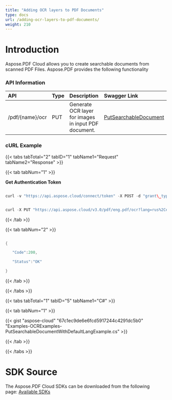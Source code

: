 ```yaml
---
title: "Adding OCR layers to PDF Documents"
type: docs
url: /adding-ocr-layers-to-pdf-documents/
weight: 210
---
```


# **Introduction**
Aspose.PDF Cloud allows you to create searchable documents from scanned PDF Files. Aspose.PDF provides the following functionality
### **API Information**

|**API**|**Type**|**Description**|**Swagger Link**|
| :- | :- | :- | :- |
|/pdf/{name}/ocr|PUT|Generate OCR layer for images in input PDF document.|[PutSearchableDocument](https://apireference.aspose.cloud/pdf/#/Ocr/PutSearchableDocument)|
### **cURL Example**
{{< tabs tabTotal="2" tabID="1" tabName1="Request" tabName2="Response" >}}

{{< tab tabNum="1" >}}

**Get Authentication Token**

```java

curl -v "https://api.aspose.cloud/connect/token" -X POST -d "grant\_type=client\_credentials&client\_id=<APP\_SID>&client\_secret=<APP\_KEY>" -H "Content-Type: application/x-www-form-urlencoded" -H "Accept: application/json"

```

```java

curl -X PUT "https://api.aspose.cloud/v3.0/pdf/eng.pdf/ocr?lang=rus%2Ceng" -H "accept: application/json" -H "authorization: Bearer eyJhbGciOiJSUzI1NiIsInR5cCI6IkpXVCJ9.eyJuYmYiOjE1NzAzODkzNDgsImV4cCI6MTU3MDQ3NTc0OCwiaXNzIjoiaHR0cHM6Ly9hcGkuYXNwb3NlLmNsb3VkIiwiYXVkIjpbImh0dHBzOi8vYXBpLmFzcG9zZS5jbG91ZC9yZXNvdXJjZXMiLCJhcGkucGxhdGZvcm0iLCJhcGkucHJvZHVjdHMiXSwiY2xpZW50X2lkIjoiOWYwYjI2ZDEtMGYxZi00MDNiLTliYTQtMTMzMzk4MGFjNmRiIiwiY2xpZW50X2lkU3J2SWQiOiIiLCJzY29wZSI6WyJhcGkucGxhdGZvcm0iLCJhcGkucHJvZHVjdHMiXX0.F2JPrdDoSCz\_reHdCvB0f6a934hano2fj4qC-p7OihvchF5AFVWZJrhbciFUSnz4fymA8onEhhoWRwTsE2SXZreWO9ZVGG0IpCGUUx-A5TXGuyJyBtYMC0tHglfw26cIlU-QwqVPp4jPMFtEK90oxJU6OdAf346hdLfzpgTf9D2wUulkfAvTUsK3Hnjdo62kUJLZ71rp\_1XLTz9iSrmiJVFakeAsLwpD3eOfnG6yi9uFIMqPAHaBMP-MW3Lf-dBn7G6J0pBVl\_Vh6LPcKKTdrdXi7KQ2E\_iR8O6wR1vzBno6PIIarS74POm0IBesT5bgTh\_BUkAZKM8nvYsDNgKehA"

```

{{< /tab >}}

{{< tab tabNum="2" >}}

```java

{

   "Code":200,

   "Status":"OK"

}

```

{{< /tab >}}

{{< /tabs >}}

{{< tabs tabTotal="1" tabID="5" tabName1="C#" >}}

{{< tab tabNum="1" >}}

{{< gist "aspose-cloud" "67c1ec9de6e6fcd5917244c4291dc5b0" "Examples-OCRExamples-PutSearchableDocumentWithDefaultLangExample.cs" >}}

{{< /tab >}}

{{< /tabs >}}
# **SDK Source**
The Aspose.PDF Cloud SDKs can be downloaded from the following page: [Available SDKs](/available-sdks/)
